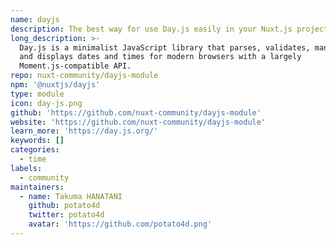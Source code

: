 ```yaml
---
name: dayjs
description: The best way for use Day.js easily in your Nuxt.js project.
long_description: >-
  Day.js is a minimalist JavaScript library that parses, validates, manipulates,
  and displays dates and times for modern browsers with a largely
  Moment.js-compatible API.
repo: nuxt-community/dayjs-module
npm: '@nuxtjs/dayjs'
type: module
icon: day-js.png
github: 'https://github.com/nuxt-community/dayjs-module'
website: 'https://github.com/nuxt-community/dayjs-module'
learn_more: 'https://day.js.org/'
keywords: []
categories:
  - time
labels:
  - community
maintainers:
  - name: Takuma HANATANI
    github: potato4d
    twitter: potato4d
    avatar: 'https://github.com/potato4d.png'
---
```

